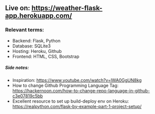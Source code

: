 ## Live on: https://weather-flask-app.herokuapp.com/

### Relevant terms: 
* Backend: Flask, Python
* Database: SQLite3
* Hosting: Heroku, Github
* Frontend: HTML, CSS, Bootstrap

##### Side notes:
* Inspiration: https://www.youtube.com/watch?v=lWA0GgUN8kg
* How to change Github Programming Language Tag: https://hackernoon.com/how-to-change-repo-language-in-github-c3e07819c5bb
* Excellent resource to set up build-deploy env on Heroku: https://realpython.com/flask-by-example-part-1-project-setup/
